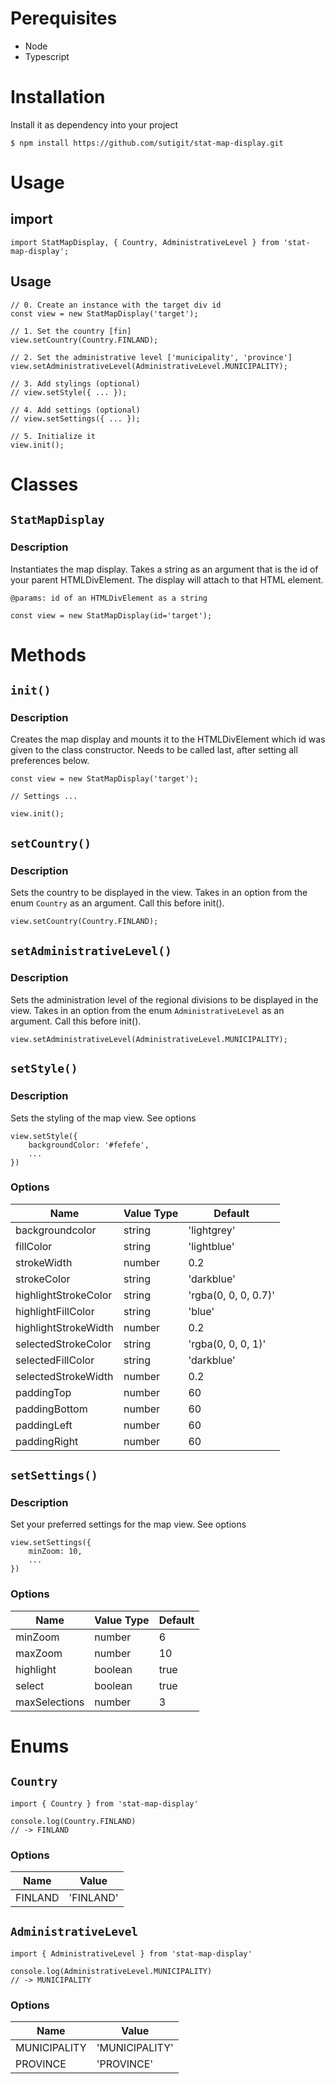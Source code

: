 # Perequisites
- Node
- Typescript

# Installation
Install it as dependency into your project
```
$ npm install https://github.com/sutigit/stat-map-display.git
```
# Usage
## import 
```
import StatMapDisplay, { Country, AdministrativeLevel } from 'stat-map-display';
```
## Usage
```
// 0. Create an instance with the target div id
const view = new StatMapDisplay('target');

// 1. Set the country [fin]
view.setCountry(Country.FINLAND);

// 2. Set the administrative level ['municipality', 'province']
view.setAdministrativeLevel(AdministrativeLevel.MUNICIPALITY);

// 3. Add stylings (optional)
// view.setStyle({ ... });

// 4. Add settings (optional)
// view.setSettings({ ... });

// 5. Initialize it
view.init();
```

# Classes
## `StatMapDisplay`
### Description
Instantiates the map display. Takes a string as an argument that is the id of your parent HTMLDivElement. The display will attach to that HTML element.
```
@params: id of an HTMLDivElement as a string

const view = new StatMapDisplay(id='target');
```


# Methods
## `init()`
### Description
Creates the map display and mounts it to the HTMLDivElement which id was given to the class constructor. Needs to be called last, after setting all preferences below.
```
const view = new StatMapDisplay('target');

// Settings ...

view.init();
```

## `setCountry()`
### Description
Sets the country to be displayed in the view. Takes in an option from the enum `Country` as an argument. Call this before init().
```
view.setCountry(Country.FINLAND);
```

## `setAdministrativeLevel()`
### Description
Sets the administration level of the regional divisions to be displayed in the view. Takes in an option from the enum `AdministrativeLevel` as an argument. Call this before init().
```
view.setAdministrativeLevel(AdministrativeLevel.MUNICIPALITY);
```

## `setStyle()`
### Description
Sets the styling of the map view. See options
```
view.setStyle({
    backgroundColor: '#fefefe',
    ...    
})
```
### Options
| Name | Value Type | Default |
|------|------------|---------|
| backgroundcolor | string | 'lightgrey' |
| fillColor | string | 'lightblue' |
| strokeWidth | number | 0.2 |
| strokeColor | string | 'darkblue' |
| highlightStrokeColor | string | 'rgba(0, 0, 0, 0.7)' |
| highlightFillColor | string | 'blue' |
| highlightStrokeWidth | number |  0.2 |
| selectedStrokeColor | string | 'rgba(0, 0, 0, 1)' |
| selectedFillColor | string | 'darkblue' |
| selectedStrokeWidth | number | 0.2 |
| paddingTop | number | 60 |
| paddingBottom | number | 60 |
| paddingLeft | number | 60 |
| paddingRight | number | 60 |

## `setSettings()`
### Description
Set your preferred settings for the map view. See options
```
view.setSettings({
    minZoom: 10,
    ...
})
```
### Options
| Name | Value Type | Default |
|------|------------|---------|
| minZoom | number | 6 |
| maxZoom | number | 10 |
| highlight | boolean | true |
| select | boolean | true |
| maxSelections | number | 3 |


# Enums
## `Country`
```
import { Country } from 'stat-map-display'

console.log(Country.FINLAND)
// -> FINLAND
```
### Options
| Name | Value |
|------|-------|
| FINLAND | 'FINLAND' |### Options

## `AdministrativeLevel`
```
import { AdministrativeLevel } from 'stat-map-display'

console.log(AdministrativeLevel.MUNICIPALITY)
// -> MUNICIPALITY
```

### Options
| Name | Value |
|------|-------|
| MUNICIPALITY | 'MUNICIPALITY' |
| PROVINCE | 'PROVINCE' |
